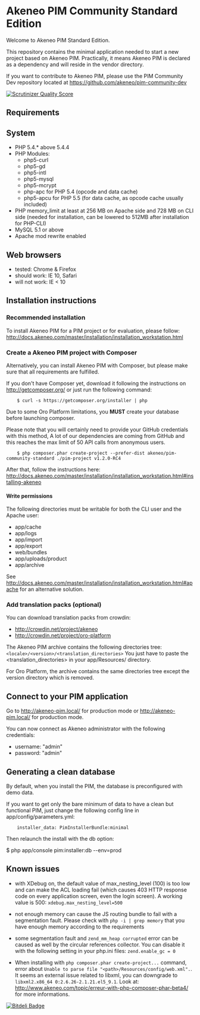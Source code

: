 Akeneo PIM Community Standard Edition
=====================================
Welcome to Akeneo PIM Standard Edition.

This repository contains the minimal application needed to start a new project based on Akeneo PIM.
Practically, it means Akeneo PIM is declared as a dependency and will reside in the vendor directory.

If you want to contribute to Akeneo PIM, please use the PIM Community Dev repository located at
https://github.com/akeneo/pim-community-dev

[![Scrutinizer Quality Score](https://scrutinizer-ci.com/g/akeneo/pim-community-dev/badges/quality-score.png?s=05ef3d5d2bbfae2f9a659060b21711d275f0c1ff)](https://scrutinizer-ci.com/g/akeneo/pim-community-dev/)

Requirements
------------
## System
 - PHP 5.4.* above 5.4.4
 - PHP Modules:
    - php5-curl
    - php5-gd
    - php5-intl
    - php5-mysql
    - php5-mcrypt
    - php-apc for PHP 5.4 (opcode and data cache)
    - php5-apcu for PHP 5.5 (for data cache, as opcode cache usually included)
 - PHP memory_limit at least at 256 MB on Apache side and 728 MB on CLI side (needed for installation, can be lowered to 512MB after installation for PHP-CLI)
 - MySQL 5.1 or above
 - Apache mod rewrite enabled

## Web browsers
 - tested: Chrome & Firefox
 - should work: IE 10, Safari
 - will not work: IE < 10

Installation instructions
-------------------------
### Recommended installation
To install Akeneo PIM for a PIM project or for evaluation, please follow:
http://docs.akeneo.com/master/installation/installation_workstation.html

### Create a Akeneo PIM project with Composer

Alternatively, you can install Akeneo PIM with Composer, but please make sure that all requirements are fulfilled.

If you don't have Composer yet, download it following the instructions on
http://getcomposer.org/ or just run the following command:

```
    $ curl -s https://getcomposer.org/installer | php
```

Due to some Oro Platform limitations, you **MUST** create your database before launching composer.

Please note that you will certainly need to provide your GitHub credentials with this method,
A lot of our dependencies are coming from GitHub and this reaches the max limit of 50 API calls
from anonymous users.

```
    $ php composer.phar create-project --prefer-dist akeneo/pim-community-standard ./pim-project v1.2.0-RC4
```

After that, follow the instructions here:
http://docs.akeneo.com/master/installation/installation_workstation.html#installing-akeneo

#### Write permissions

The following directories must be writable for both the CLI user and the Apache user:
- app/cache
- app/logs
- app/import
- app/export
- web/bundles
- app/uploads/product
- app/archive

See http://docs.akeneo.com/master/installation/installation_workstation.html#apache for an alternative solution.

### Add translation packs (optional)

You can download translation packs from crowdin:
- http://crowdin.net/project/akeneo
- http://crowdin.net/project/oro-platform

The Akeneo PIM archive contains the following directories tree: `<locale>/<version>/<translation_directories>`
You just have to paste the <translation_directories> in your app/Resources/ directory.

For Oro Platform, the archive contains the same directories tree except the version directory which is removed.

Connect to your PIM application
-------------------------------

Go to http://akeneo-pim.local/ for production mode or http://akeneo-pim.local/ for production mode.

You can now connect as Akeneo administrator with the following credentials:
- username: "admin"
- password: "admin"

Generating a clean database
---------------------------

By default, when you install the PIM, the database is preconfigured with demo data.

If you want to get only the bare minimum of data to have a clean but functional PIM,
just change the following config line in app/config/parameters.yml:

```
    installer_data: PimInstallerBundle:minimal
```

Then relaunch the install with the db option:

$ php app/console pim:installer:db --env=prod

Known issues
------------
 - with XDebug on, the default value of max_nesting_level (100) is too low and can make the ACL loading fail (which causes 403 HTTP response code on every application screen, even the login screen). A working value is 500:
`xdebug.max_nesting_level=500`

 - not enough memory can cause the JS routing bundle to fail with a segmentation fault. Please check with `php -i | grep memory` that you have enough memory according to the requirements

 - some segmentation fault and `zend_mm_heap corrupted` error can be caused as well by the circular references collector. You can disable it with the following setting in your php.ini files:
`zend.enable_gc = 0`

 - When installing with `php composer.phar create-project...` command, error about `Unable to parse file "<path>/Resources/config/web.xml".`. It seems an external issue related to libxml, you can downgrade to `libxml2.x86_64 0:2.6.26-2.1.21.el5_9.1`. Look at: http://www.akeneo.com/topic/erreur-with-php-composer-phar-beta4/ for more informations.

[![Bitdeli Badge](https://d2weczhvl823v0.cloudfront.net/akeneo/pim-community-dev/trend.png)](https://bitdeli.com/free "Bitdeli Badge")

